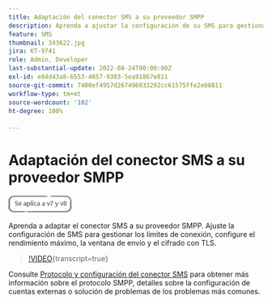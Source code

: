 ```yaml
---
title: Adaptación del conector SMS a su proveedor SMPP
description: Aprenda a ajustar la configuración de su SMS para gestionar los límites de conexión, configurar el rendimiento máximo, la ventana de envío y el cifrado con TLS.
feature: SMS
thumbnail: 343622.jpg
jira: KT-9741
role: Admin, Developer
last-substantial-update: 2022-08-24T00:00:00Z
exl-id: e84d43a8-6553-4657-9383-5ea91867e811
source-git-commit: 7400ef4957d267496033292cc61575ffe2e08811
workflow-type: tm+mt
source-wordcount: '102'
ht-degree: 100%

---
```


# Adaptación del conector SMS a su proveedor SMPP

![Aplicable a las versiones 7 y 8](../assets/V7-V8-stamp.png)

Aprenda a adaptar el conector SMS a su proveedor SMPP. Ajuste la configuración de SMS para gestionar los límites de conexión, configure el rendimiento máximo, la ventana de envío y el cifrado con TLS.

>[!VIDEO](https://video.tv.adobe.com/v/3453876?quality=12&learn=on&captions=spa){transcript=true}

Consulte [Protocolo y configuración del conector SMS](https://experienceleague.adobe.com/docs/campaign-classic/using/sending-messages/sending-messages-on-mobiles/sms-protocol.html?lang=es#sending-messages) para obtener más información sobre el protocolo SMPP, detalles sobre la configuración de cuentas externas o solución de problemas de los problemas más comunes.
